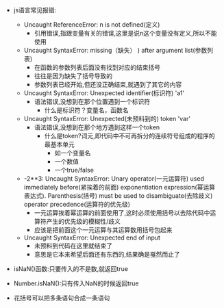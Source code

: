 
* js语言常见报错:
  * Uncaught ReferenceError: n is not defined(定义)
    * 引用错误,指跟变量有关的错误,这里是说n这个变量没有定义,所以不能使用
  * Uncaught SyntaxError: missing（缺失） ) after argument list(参数列表)
    * 在函数的参数列表后面没有找到对应的结束括号
    * 往往是因为缺失了括号导致的
    * 参数列表已经开始,但还没正确结束,就遇到了其它的内容
  * Uncaught SyntaxError: Unexpected identifier(标识符) 'a1'
    * 语法错误,没想到在那个位置遇到一个标识符
      * 什么是标识符？变量名，函数名
  * Uncaught SyntaxError: Unexpected(未预料到的) token 'var'
    * 语法错误,没想到在那个地方遇到这样一个token
      * 什么是token?词元,即代码中不可再拆分的连续符号组成的程序的最基本单元
        * 如一个变量名
        * 一个数值
        * 一个true/false
  * -2**3:   Uncaught SyntaxError: Unary operator(一元运算符) used immediately before(紧挨着的前面) exponentiation expression(幂运算表达式). Parenthesis(括号) must be used to disambiguate(去除歧义) operator precedence(运算符的优先级)
    * 一元运算挨着幂运算的前面使用了,这时必须使用括号以去除代码中运算符产生的优先级的模糊性/歧义
    * 应该是把前面这个一元运算与其运算数用括号包起来
  * Uncaught SyntaxError: Unexpected end of input
    * 未预料到代码在这里就结束了
    * 意思是它本来希望后面还有东西的,结果确是戛然而止了

* isNaN()函数:只要传入的不是数,就返回true
* Number.isNaN():只有传入NaN的时候返回true
* 花括号可以把多条语句合成一条语句
